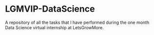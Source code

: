# LGMVIP-DataScience
A repository of all the tasks that I have performed during the one month Data Science virtual internship at LetsGrowMore.
